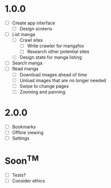 # 1.0.0

* [ ] Create app interface
  * [ ] Design screens
* [ ] List manga
  * [ ] Crawl sites
    * [ ] Write crawler for mangafox
    * [ ] Research other potential sites
  * [ ] Design state for manga listing
* [ ] Search manga
* [ ] Read manga
  * [ ] Download images ahead of time
  * [ ] Unload images that are no longer needed
  * [ ] Swipe to change pages
  * [ ] Zooming and panning

# 2.0.0

* [ ] Bookmarks
* [ ] Offline viewing
* [ ] Settings

# Soon<sup>TM</sup>

* [ ] Tests?
* [ ] Consider ethics <span style="display: none">Haha no</span>
